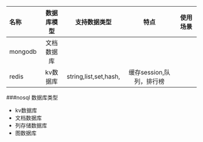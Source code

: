 | 名称 | 数据库模型 | 支持数据类型 | 特点 | 使用场景 | 
| :------| :------: | :------: | :------: | :------: |
| mongodb |文档数据库 |  |  |
| redis | kv数据库 | string,list,set,hash,| 缓存session,队列，排行榜  |

###nosql 数据库类型
- kv数据库
- 文档数据库
- 列存储数据库
- 图数据库